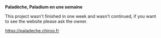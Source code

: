 **Paladèche, Paladium en une semaine**

This project wasn't finished in one week and wasn't continued, if you want to see the website please ask the owner.

https://paladeche.chiroo.fr


